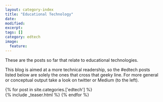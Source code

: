 ```yaml
---
layout: category-index
title: "Educational Technology"
date: 
modified:
excerpt:
tags: []
category: edtech
image:
  feature:
---
```


<!--<h1>{{ page.category }}</h1>-->

These are the posts so far that relate to educational technologies.

This blog is aimed at a more technical readership, so the #edtech posts listed below are solely the ones that cross that geeky line. For more general or conceptual output take a look on twitter or Medium (to the left).



{% for post in site.categories.['edtech'] %}  
  {% include _teaser.html %}
{% endfor %}